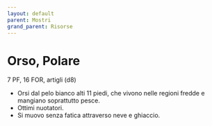 ```yaml
---
layout: default
parent: Mostri
grand_parent: Risorse
---
```


# Orso, Polare

7 PF, 16 FOR, artigli (d8)

- Orsi dal pelo bianco alti 11 piedi, che vivono nelle regioni fredde e mangiano soprattutto pesce.
- Ottimi nuotatori.
- Si muovo senza fatica attraverso neve e ghiaccio.